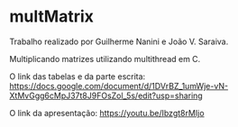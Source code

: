 # multMatrix
Trabalho realizado por Guilherme Nanini e João V. Saraiva.

Multiplicando matrizes utilizando multithread em C.

O link das tabelas e da parte escrita: 
https://docs.google.com/document/d/1DVrBZ_1umWje-vN-XtMvGgg6cMpJ37t8J9FOsZol_5s/edit?usp=sharing

O link da apresentação:
https://youtu.be/Ibzgt8rMIjo
